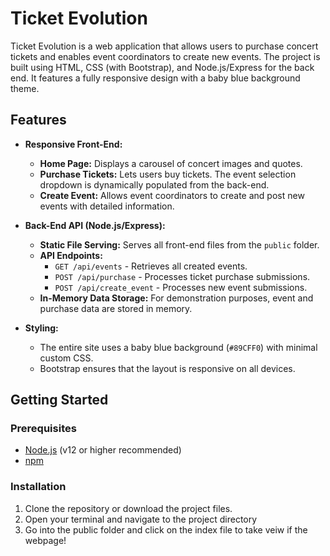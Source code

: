 # Ticket Evolution

Ticket Evolution is a web application that allows users to purchase concert tickets and enables event coordinators to create new events. The project is built using HTML, CSS (with Bootstrap), and Node.js/Express for the back end. It features a fully responsive design with a baby blue background theme.

## Features

- **Responsive Front-End:**  
  - **Home Page:** Displays a carousel of concert images and quotes.  
  - **Purchase Tickets:** Lets users buy tickets. The event selection dropdown is dynamically populated from the back-end.  
  - **Create Event:** Allows event coordinators to create and post new events with detailed information.

- **Back-End API (Node.js/Express):**  
  - **Static File Serving:** Serves all front-end files from the `public` folder.
  - **API Endpoints:**  
    - `GET /api/events` - Retrieves all created events.
    - `POST /api/purchase` - Processes ticket purchase submissions.
    - `POST /api/create_event` - Processes new event submissions.
  - **In-Memory Data Storage:** For demonstration purposes, event and purchase data are stored in memory.

- **Styling:**  
  - The entire site uses a baby blue background (`#89CFF0`) with minimal custom CSS.
  - Bootstrap ensures that the layout is responsive on all devices.

## Getting Started

### Prerequisites

- [Node.js](https://nodejs.org/) (v12 or higher recommended)
- [npm](https://www.npmjs.com/)

### Installation

1. Clone the repository or download the project files.
2. Open your terminal and navigate to the project directory
3. Go into the public folder and click on the index file to take veiw if the webpage!
